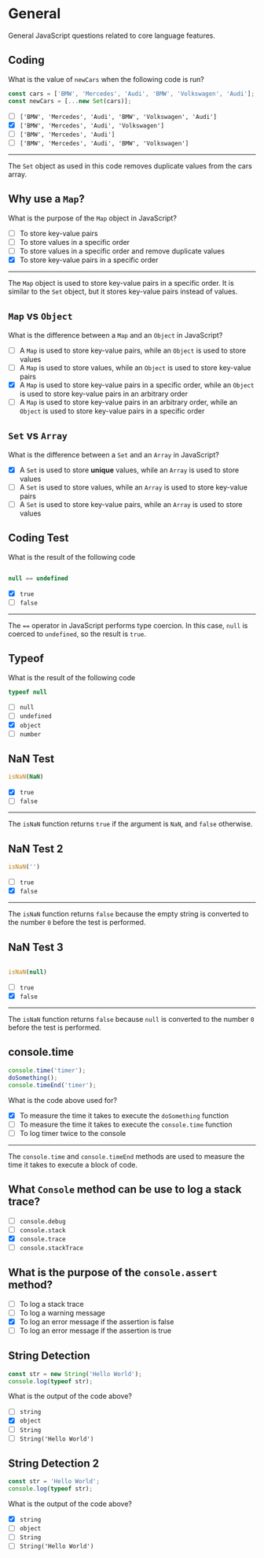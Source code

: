 # General

General JavaScript questions related to core language features.

## Coding

What is the value of `newCars` when the following code is run?

```javascript
const cars = ['BMW', 'Mercedes', 'Audi', 'BMW', 'Volkswagen', 'Audi'];
const newCars = [...new Set(cars)];
```

- [ ] `['BMW', 'Mercedes', 'Audi', 'BMW', 'Volkswagen', 'Audi']`
- [x] `['BMW', 'Mercedes', 'Audi', 'Volkswagen']`
- [ ] `['BMW', 'Mercedes', 'Audi']`
- [ ] `['BMW', 'Mercedes', 'Audi', 'BMW', 'Volkswagen']`

---

The `Set` object as used in this code removes duplicate values from the cars array.

## Why use a `Map`?

What is the purpose of the `Map` object in JavaScript?

- [ ] To store key-value pairs
- [ ] To store values in a specific order
- [ ] To store values in a specific order and remove duplicate values
- [x] To store key-value pairs in a specific order

---

The `Map` object is used to store key-value pairs in a specific order. It is similar to the `Set` object, but it stores key-value pairs instead of values.

## `Map` vs `Object`

What is the difference between a `Map` and an `Object` in JavaScript?

- [ ] A `Map` is used to store key-value pairs, while an `Object` is used to store values
- [ ] A `Map` is used to store values, while an `Object` is used to store key-value pairs
- [x] A `Map` is used to store key-value pairs in a specific order, while an `Object` is used to store key-value pairs in an arbitrary order
- [ ] A `Map` is used to store key-value pairs in an arbitrary order, while an `Object` is used to store key-value pairs in a specific order

## `Set` vs `Array`

What is the difference between a `Set` and an `Array` in JavaScript?

- [x] A `Set` is used to store **unique** values, while an `Array` is used to store values
- [ ] A `Set` is used to store values, while an `Array` is used to store key-value pairs
- [ ] A `Set` is used to store key-value pairs, while an `Array` is used to store values

## Coding Test

What is the result of the following code

```javascript

null == undefined
```

- [x] `true`
- [ ] `false`

---

The `==` operator in JavaScript performs type coercion. In this case, `null` is coerced to `undefined`, so the result is `true`.

## Typeof

What is the result of the following code

```javascript
typeof null
```

- [ ] `null`
- [ ] `undefined`
- [x] `object`
- [ ] `number`

## NaN Test

```javascript
isNaN(NaN)
```

- [x] `true`
- [ ] `false`

---

The `isNaN` function returns `true` if the argument is `NaN`, and `false` otherwise.

## NaN Test 2

```javascript
isNaN('')
```

- [ ] `true`
- [x] `false`

---

The `isNaN` function returns `false` because the empty string is converted to the number `0` before the test is performed.

## NaN Test 3

```javascript

isNaN(null)
```

- [ ] `true`
- [x] `false`

---

The `isNaN` function returns `false` because `null` is converted to the number `0` before the test is performed.

## console.time

```javascript
console.time('timer');
doSomething();
console.timeEnd('timer');
```

What is the code above used for?

- [x] To measure the time it takes to execute the `doSomething` function
- [ ] To measure the time it takes to execute the `console.time` function
- [ ] To log timer twice to the console

---

The `console.time` and `console.timeEnd` methods are used to measure the time it takes to execute a block of code.

## What `Console` method can be use to log a stack trace?

- [ ] `console.debug`
- [ ] `console.stack`
- [x] `console.trace`
- [ ] `console.stackTrace`

## What is the purpose of the `console.assert` method?

- [ ] To log a stack trace
- [ ] To log a warning message
- [x] To log an error message if the assertion is false
- [ ] To log an error message if the assertion is true

## String Detection

```javascript
const str = new String('Hello World');
console.log(typeof str);
```

What is the output of the code above?

- [ ] `string`
- [x] `object`
- [ ] `String`
- [ ] `String('Hello World')`

## String Detection 2

```javascript
const str = 'Hello World';
console.log(typeof str);
```

What is the output of the code above?

- [x] `string`
- [ ] `object`
- [ ] `String`
- [ ] `String('Hello World')`
